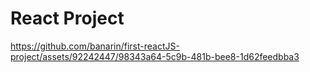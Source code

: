 # React Project






https://github.com/banarin/first-reactJS-project/assets/92242447/98343a64-5c9b-481b-bee8-1d62feedbba3

